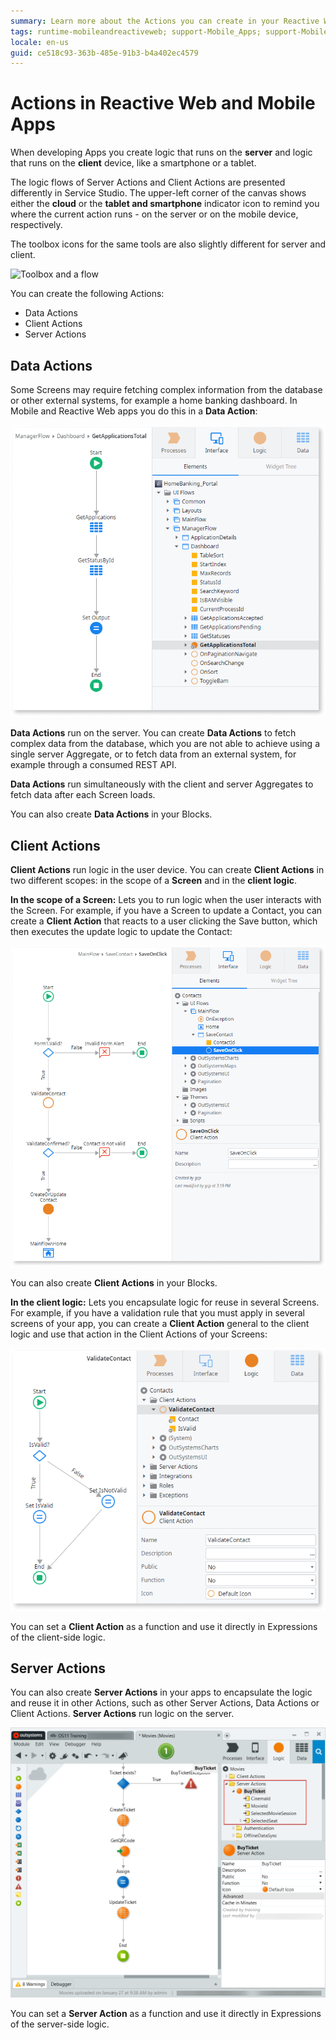 ```yaml
---
summary: Learn more about the Actions you can create in your Reactive Web and Mobile apps.
tags: runtime-mobileandreactiveweb; support-Mobile_Apps; support-Mobile_Apps-overview
locale: en-us
guid: ce518c93-363b-485e-91b3-b4a402ec4579
---
```


# Actions in Reactive Web and Mobile Apps

When developing Apps you create logic that runs on the **server** and logic that runs on the **client** device, like a smartphone or a tablet.

The logic flows of Server Actions and Client Actions are presented differently in Service Studio. The upper-left corner of the canvas shows either the **cloud** or the **tablet and smartphone** indicator icon to remind you where the current action runs - on the server or on the mobile device, respectively.

The toolbox icons for the same tools are also slightly different for server and client.

![Toolbox and a flow](images/web-or-mobile.png)

You can create the following Actions:

* Data Actions
* Client Actions
* Server Actions

## Data Actions

Some Screens may require fetching complex information from the database or other external systems, for example a home banking dashboard. In Mobile and Reactive Web apps you do this in a **Data Action**:

![Data Action](images/data-action.png)

**Data Actions** run on the server. You can create **Data Actions** to fetch complex data from the database, which you are not able to achieve using a single server Aggregate, or to fetch data from an external system, for example through a consumed REST API.

**Data Actions** run simultaneously with the client and server Aggregates to fetch data after each Screen loads.

You can also create **Data Actions** in your Blocks.

## Client Actions

**Client Actions** run logic in the user device. You can create **Client Actions** in two different scopes: in the scope of a **Screen** and in the **client logic**.

**In the scope of a Screen:** Lets you to run logic when the user interacts with the Screen. For example, if you have a Screen to update a Contact, you can create a **Client Action** that reacts to a user clicking the Save button, which then executes the update logic to update the Contact:

![Example of a Client Action](images/client-action-screen.png?width=600)

You can also create **Client Actions** in your Blocks.

**In the client logic:** Lets you encapsulate logic for reuse in several Screens. For example, if you have a validation rule that you must apply in several screens of your app, you can create a **Client Action** general to the client logic and use that action in the Client Actions of your Screens:

![Sample validation](images/client-action-logic.png?width=600)

You can set a **Client Action** as a function and use it directly in Expressions of the client-side logic.

## Server Actions

You can also create **Server Actions** in your apps to encapsulate the logic and reuse it in other Actions, such as other Server Actions, Data Actions or Client Actions. **Server Actions** run logic on the server.

![Server Action in Service Studio](images/server-action-ss.png?width=600)

You can set a **Server Action** as a function and use it directly in Expressions of the server-side logic.
